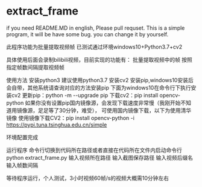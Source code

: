 # extract_frame
if you need README.MD in english, Please pull requset. This is a simple program, it will be have some bug.
you can change it by yourself. 

此程序功能为批量提取视频帧
已测试通过环境windows10+Python3.7+cv2

具体使用后面会录制bilibili视频，目前实现的功能有：
批量提取视频中的帧
按照指定帧数间隔提取视频帧

使用方法
安装python3
建议使用python3.7
安装cv2
安装pip,windows10安装后会自带，其他系统请查询对应的方法安装pip
下面为windows10在命令行下执行安装cv2
更新pip：python -m --upgrade pip
下载cv2：pip install opencv-python
如果你没有设置pip国内镜像源，会发现下载速度非常慢（我刚开始不知道用镜像源，足足等了30分钟，难受），
可使用国内镜像下载，以下为使用清华镜像
使用镜像下载CV2：pip install opencv-python -i https://pypi.tuna.tsinghua.edu.cn/simple

环境配置完成

运行程序
命令行切换到代码所在路径或者直接在代码所在文件内启动命令行
python extract_frame.py
输入视频所在路径
输入截图保存路径
输入视频后缀名
输入帧数间隔

等待程序运行，个人测试，3小时视频60帧/s的视频大概需10分钟左右


